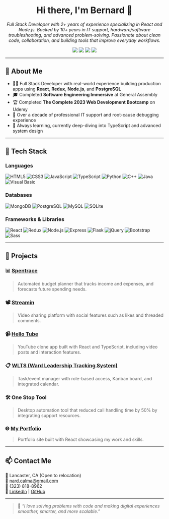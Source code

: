 <h1 align="center">Hi there, I'm Bernard 👋</h1>

<p align="center">
  <em>Full Stack Developer with 2+ years of experience specializing in React and Node.js. Backed by 10+ years in IT support, hardware/software troubleshooting, and advanced problem-solving. Passionate about clean code, collaboration, and building tools that improve everyday workflows.</em>
</p>

<p align="center">
  <a href="https://www.linkedin.com/in/bernard-calma/"><img src="https://img.shields.io/badge/LinkedIn-0077B5?style=for-the-badge&logo=linkedin&logoColor=white"/></a>
  <a href="https://www.facebook.com/Ryzrnd.Shop/"><img src="https://img.shields.io/badge/Facebook-1877F2?style=for-the-badge&logo=facebook&logoColor=white"/></a>
  <a href="https://stackoverflow.com/users/19430825/bernard-calma"><img src="https://img.shields.io/badge/Stack_Overflow-FE7A16?style=for-the-badge&logo=stack-overflow&logoColor=white"/></a>
  <a href="https://github.com/Bernard-Calma"><img src="https://img.shields.io/badge/GitHub-100000?style=for-the-badge&logo=github&logoColor=white"/></a>
</p>

---

## 💼 About Me

- 👨‍💻 Full Stack Developer with real-world experience building production apps using **React**, **Redux**, **Node.js**, and **PostgreSQL**
- 🎓 Completed **Software Engineering Immersive** at General Assembly
- 🏆 Completed **The Complete 2023 Web Development Bootcamp** on Udemy
- 🔧 Over a decade of professional IT support and root-cause debugging experience
- 🌱 Always learning, currently deep-diving into TypeScript and advanced system design

---

## 🧰 Tech Stack

### Languages
![HTML5](https://img.shields.io/badge/HTML5-E34F26?style=for-the-badge&logo=html5&logoColor=white)
![CSS3](https://img.shields.io/badge/CSS3-1572B6?style=for-the-badge&logo=css3&logoColor=white)
![JavaScript](https://img.shields.io/badge/JavaScript-323330?style=for-the-badge&logo=javascript&logoColor=F7DF1E)
![TypeScript](https://img.shields.io/badge/TypeScript-007ACC?style=for-the-badge&logo=typescript&logoColor=white)
![Python](https://img.shields.io/badge/Python-FFD43B?style=for-the-badge&logo=python&logoColor=blue)
![C++](https://img.shields.io/badge/C++-00599C?style=for-the-badge&logo=c%2B%2B&logoColor=white)
![Java](https://img.shields.io/badge/Java-ED8B00?style=for-the-badge&logo=java&logoColor=white)
![Visual Basic](https://img.shields.io/badge/Visual_Basic-5C2D91?style=for-the-badge&logo=visual-studio&logoColor=white)

### Databases
![MongoDB](https://img.shields.io/badge/MongoDB-4EA94B?style=for-the-badge&logo=mongodb&logoColor=white)
![PostgreSQL](https://img.shields.io/badge/PostgreSQL-336791?style=for-the-badge&logo=postgresql&logoColor=white)
![MySQL](https://img.shields.io/badge/MySQL-005C84?style=for-the-badge&logo=mysql&logoColor=white)
![SQLite](https://img.shields.io/badge/SQLite-07405E?style=for-the-badge&logo=sqlite&logoColor=white)

### Frameworks & Libraries
![React](https://img.shields.io/badge/React-20232A?style=for-the-badge&logo=react&logoColor=61DAFB)
![Redux](https://img.shields.io/badge/Redux-593D88?style=for-the-badge&logo=redux&logoColor=white)
![Node.js](https://img.shields.io/badge/Node.js-339933?style=for-the-badge&logo=nodedotjs&logoColor=white)
![Express](https://img.shields.io/badge/Express.js-000000?style=for-the-badge&logo=express&logoColor=white)
![Flask](https://img.shields.io/badge/Flask-000000?style=for-the-badge&logo=flask&logoColor=white)
![jQuery](https://img.shields.io/badge/jQuery-0769AD?style=for-the-badge&logo=jquery&logoColor=white)
![Bootstrap](https://img.shields.io/badge/Bootstrap-563D7C?style=for-the-badge&logo=bootstrap&logoColor=white)
![Sass](https://img.shields.io/badge/Sass-CC6699?style=for-the-badge&logo=sass&logoColor=white)

---

## 🧪 Projects

### 📊 [Spentrace](http://www.spentrace.com/)
> Automated budget planner that tracks income and expenses, and forecasts future spending needs.

### 📽️ [Streamin](http://stream-in.herokuapp.com)
> Video sharing platform with social features such as likes and threaded comments.

### 📹 [Hello Tube](https://hello-tube-1db40b56a45b.herokuapp.com/)
> YouTube clone app built with React and TypeScript, including video posts and interaction features.

### 📋 [WLTS (Ward Leadership Tracking System)](https://my-ward-demo-8b90a86588e7.herokuapp.com/)
> Task/event manager with role-based access, Kanban board, and integrated calendar.

### 🛠️ One Stop Tool
> Desktop automation tool that reduced call handling time by 50% by integrating support resources.

### 🌐 [My Portfolio](http://www.bernardcalma.com)
> Portfolio site built with React showcasing my work and skills.

---

## 📫 Contact Me

📍 Lancaster, CA (Open to relocation)  
📧 nard.calma@gmail.com  
📱 (323) 818-8962  
🔗 [LinkedIn](https://www.linkedin.com/in/bernard-calma/) | [GitHub](https://github.com/bernard-calma)

---

> 💬 *“I love solving problems with code and making digital experiences smoother, smarter, and more scalable.”*
